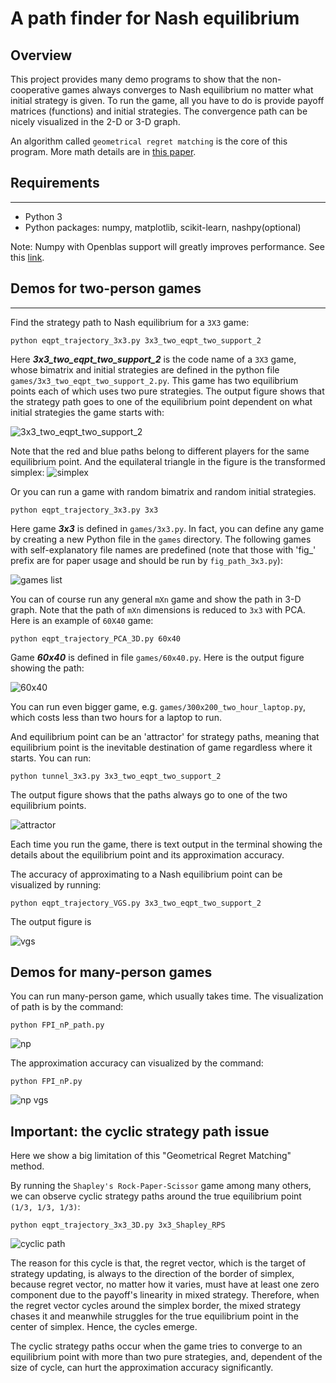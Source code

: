 # A path finder for Nash equilibrium

## Overview

This project provides many demo programs to show that the non-cooperative games always converges to Nash equilibrium no matter what initial strategy is given. To run the game, all you have to do is provide payoff matrices (functions) and initial strategies.
The convergence path can be nicely visualized in the 2-D or 3-D graph.

An algorithm called `geometrical regret matching` is the core of this program. More math details are in [this paper](https://doi.org/10.1063/5.0012735).

## Requirements

***

* Python 3
* Python packages: numpy, matplotlib, scikit-learn, nashpy(optional)

Note: Numpy with Openblas support will greatly improves performance. See this [link](https://stackoverflow.com/questions/27199822/numpy-dot-is-slow-yet-blas-and-lapack-are-installed-how-to-fix).

## Demos for two-person games

***
Find the strategy path to Nash equilibrium for a `3X3` game:

```shell
python eqpt_trajectory_3x3.py 3x3_two_eqpt_two_support_2
```

Here ***3x3_two_eqpt_two_support_2*** is the code name of a `3X3` game, whose bimatrix and initial strategies are defined in the python file `games/3x3_two_eqpt_two_support_2.py`. This game has two equilibrium points each of which uses two pure strategies.
The output figure shows that the strategy path goes to one of the equilibrium point dependent on what initial strategies the game starts with:

![3x3_two_eqpt_two_support_2](./trajectory_3x3.png)

Note that the red and blue paths belong to different players for the same equilibrium point. And the equilateral triangle in the figure is the transformed simplex:
![simplex](./simplex.png)

Or you can run a game with random bimatrix and random initial strategies.

```shell
python eqpt_trajectory_3x3.py 3x3
```

Here game ***3x3*** is defined in `games/3x3.py`. In fact, you can define any game by creating a new Python file in the `games` directory. The following games with self-explanatory file names are predefined (note that those with 'fig_' prefix are for paper usage and should be run by `fig_path_3x3.py`):

![games list](./games_list.png)

You can of course run any general `mXn` game and show the path in 3-D graph. Note that the path of `mXn` dimensions is reduced to `3x3` with PCA. Here is an example of `60X40` game:

```shell
python eqpt_trajectory_PCA_3D.py 60x40
```

Game ***60x40*** is defined in file `games/60x40.py`. Here is the output figure showing the path:

![60x40](./trajectory_PCA_3D.png)

You can run even bigger game, e.g. `games/300x200_two_hour_laptop.py`, which costs less than two hours for a laptop to run.

And equilibrium point can be an 'attractor' for strategy paths, meaning that equilibrium point is the inevitable destination of game regardless where it starts. You can run:

```shell
python tunnel_3x3.py 3x3_two_eqpt_two_support_2
```

The output figure shows that the paths always go to one of the two equilibrium points.

![attractor](./tunnel_3x3.png)

Each time you run the game, there is text output in the terminal showing the details about the equilibrium point and its approximation accuracy.

The accuracy of approximating to a Nash equilibrium point can be visualized by running:

```shell
python eqpt_trajectory_VGS.py 3x3_two_eqpt_two_support_2
```

The output figure is

![vgs](./trajectory_vgs.png)

## Demos for many-person games

You can run many-person game, which usually takes time. The visualization of path is by the command:

```shell
python FPI_nP_path.py
```

![np](./nP-path.png)

The approximation accuracy can visualized by the command:

```shell
python FPI_nP.py
```

![np vgs](./nP.png)

## Important: the cyclic strategy path issue

Here we show a big limitation of this "Geometrical Regret Matching" method.

By running the `Shapley's Rock-Paper-Scissor` game among many others, we can observe cyclic strategy paths around the true equilibrium point `(1/3, 1/3, 1/3)`:

```shell
python eqpt_trajectory_3x3_3D.py 3x3_Shapley_RPS
```

![cyclic path](./cycle_path.png)

The reason for this cycle is that, the regret vector, which is the target of strategy updating, is always to the direction of the border of simplex, because regret vector, no matter how it varies, must have at least one zero component due to the payoff's linearity in mixed strategy.
Therefore, when the regret vector cycles around the simplex border, the mixed strategy chases it and meanwhile struggles for the true equilibrium point in the center of simplex.
Hence, the cycles emerge.

The cyclic strategy paths occur when the game tries to converge to an equilibrium point with more than two pure strategies, and, dependent of the size of cycle, can hurt the approximation accuracy significantly.
